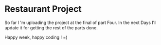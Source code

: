 #  Restaurant Project

So far I 'm uploading the project at the final of part Four. 
In the next Days I'll update it for getting the rest of the parts done.

Happy week, happy coding ! =)
